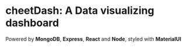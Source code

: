 # cheetDash: A Data visualizing dashboard

Powered by **MongoDB**, **Express**, **React** and **Node**, styled with **MaterialUI**